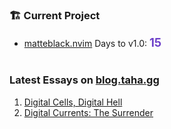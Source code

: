 ### 🏗 Current Project

- [matteblack.nvim](https://github.com/tahayvr/matteblack.nvim) Days to v1.0: <span id="countdown" style="font-size:1.3em; color:#6e40c9; font-weight:bold">15</span>

#

### Latest Essays on [blog.taha.gg](https://blog.taha.gg)

1. <a href='https://blog.taha.gg/essays/digital-cells-digital-hell'>Digital Cells, Digital Hell</a>
2. <a href='https://blog.taha.gg/essays/digital-currents-the-surrender'>Digital Currents: The Surrender</a>

<!--
badges: https://devicon.dev/
Emoji cheatsheet: https://www.webfx.com/tools/emoji-cheat-sheet/
-->
